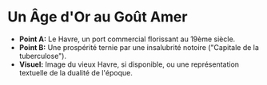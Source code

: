 # Un Âge d'Or au Goût Amer

* **Point A:** Le Havre, un port commercial florissant au 19ème siècle.
* **Point B:** Une prospérité ternie par une insalubrité notoire ("Capitale de la tuberculose").
* **Visuel:** Image du vieux Havre, si disponible, ou une représentation textuelle de la dualité de l'époque.